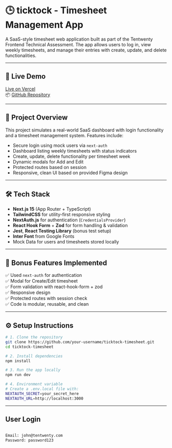  # 🕒 ticktock - Timesheet Management App

A SaaS-style timesheet web application built as part of the Tentwenty Frontend Technical Assessment. The app allows users to log in, view weekly timesheets, and manage their entries with create, update, and delete functionalities.

---

## 🚀 Live Demo

[Live on Vercel](https://your-vercel-deployment-url.vercel.app)  
📦 [GitHub Repository](https://github.com/your-username/ticktock-timesheet)

---

## 🧠 Project Overview

This project simulates a real-world SaaS dashboard with login functionality and a timesheet management system. Features include:

- Secure login using mock users via `next-auth`
- Dashboard listing weekly timesheets with status indicators
- Create, update, delete functionality per timesheet week
- Dynamic modals for Add and Edit
- Protected routes based on session
- Responsive, clean UI based on provided Figma design

---

## 🛠️ Tech Stack

- **Next.js 15** (App Router + TypeScript)
- **TailwindCSS** for utility-first responsive styling
- **NextAuth.js** for authentication (`CredentialsProvider`)
- **React Hook Form** + **Zod** for form handling & validation
- **Jest**, **React Testing Library** (bonus test setup)
- **Inter Font** from Google Fonts
- Mock Data for users and timesheets stored locally

---

## 🧪 Bonus Features Implemented

✅ Used `next-auth` for authentication  
✅ Modal for Create/Edit timesheet  
✅ Form validation with react-hook-form + zod  
✅ Responsive design  
✅ Protected routes with session check  
✅ Code is modular, reusable, and clean

---

## ⚙️ Setup Instructions

```bash
# 1. Clone the repository
git clone https://github.com/your-username/ticktock-timesheet.git
cd ticktock-timesheet

# 2. Install dependencies
npm install

# 3. Run the app locally
npm run dev

# 4. Environment variable
# Create a .env.local file with:
NEXTAUTH_SECRET=your_secret_here
NEXTAUTH_URL=http://localhost:3000

```

---
## User Login

```bash

Email: john@tentwenty.com
Password: password123
```
